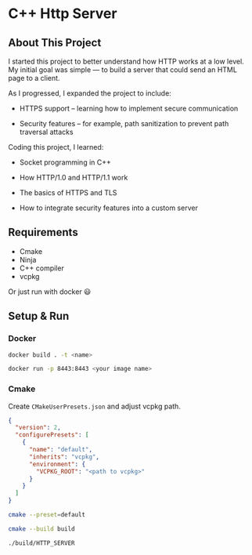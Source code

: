 # C++ Http Server

## About This Project

I started this project to better understand how HTTP works at a low level.
My initial goal was simple — to build a server that could send an HTML page to a client.

As I progressed, I expanded the project to include:

- HTTPS support – learning how to implement secure communication

- Security features – for example, path sanitization to prevent path traversal attacks

Coding this project, I learned:

- Socket programming in C++

- How HTTP/1.0 and HTTP/1.1 work

- The basics of HTTPS and TLS

- How to integrate security features into a custom server

## Requirements

- Cmake
- Ninja
- C++ compiler
- vcpkg

Or just run with docker :smiley:

## Setup & Run

### Docker

```sh
docker build . -t <name>
```

```sh
docker run -p 8443:8443 <your image name>
```

### Cmake

Create `CMakeUserPresets.json` and adjust vcpkg path.

```json
{
  "version": 2,
  "configurePresets": [
    {
      "name": "default",
      "inherits": "vcpkg",
      "environment": {
        "VCPKG_ROOT": "<path to vcpkg>"
      }
    }
  ]
}
```

```sh
cmake --preset=default
```

```sh
cmake --build build
```

```sh
./build/HTTP_SERVER
```
